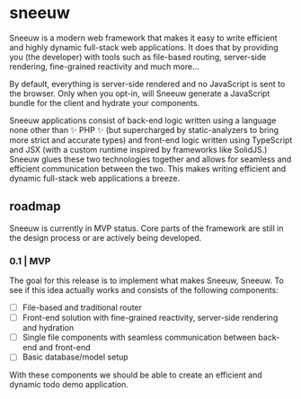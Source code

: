 # sneeuw

Sneeuw is a modern web framework that makes it easy to write efficient and highly dynamic full-stack web applications. It does that by providing you (the developer) with tools such as file-based routing, server-side rendering, fine-grained reactivity and much more...

By default, everything is server-side rendered and no JavaScript is sent to the browser. Only when you opt-in, will Sneeuw generate a JavaScript bundle for the client and hydrate your components.

Sneeuw applications consist of back-end logic written using a language none other than ✨ PHP ✨ (but supercharged by static-analyzers to bring more strict and accurate types) and front-end logic written using TypeScript and JSX (with a custom runtime inspired by frameworks like SolidJS.) Sneeuw glues these two technologies together and allows for seamless and efficient communication between the two. This makes writing efficient and dynamic full-stack web applications a breeze.

## roadmap

Sneeuw is currently in MVP status. Core parts of the framework are still in the design process or are actively being developed.

### 0.1 | MVP

The goal for this release is to implement what makes Sneeuw, Sneeuw. To see if this idea actually works and consists of the following components:

- [ ] File-based and traditional router
- [ ] Front-end solution with fine-grained reactivity, server-side rendering and hydration
- [ ] Single file components with seamless communication between back-end and front-end
- [ ] Basic database/model setup

With these components we should be able to create an efficient and dynamic todo demo application.

